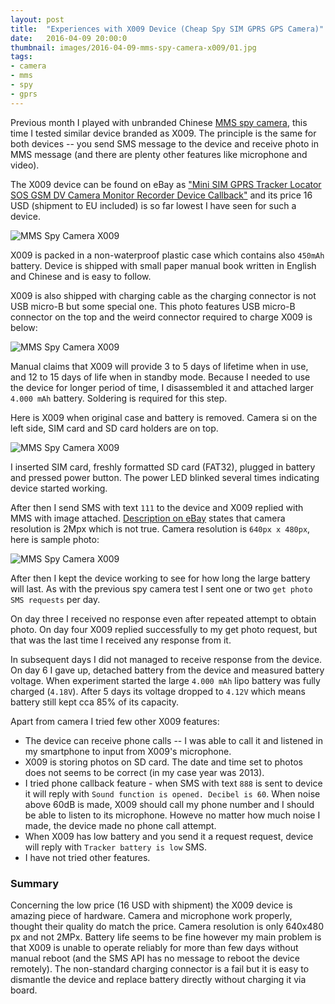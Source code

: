 ```yaml
---
layout: post
title:  "Experiences with X009 Device (Cheap Spy SIM GPRS GPS Camera)"
date:   2016-04-09 20:00:0
thumbnail: images/2016-04-09-mms-spy-camera-x009/01.jpg
tags:
- camera
- mms
- spy
- gprs
---
```


Previous month I played with unbranded Chinese [MMS spy camera](https://petervojtek.github.io/diy/2016/03/10/mms-spy-camera.html), this time I tested similar device branded as X009. The principle is the same for both devices -- you send SMS message to the device and receive photo in MMS message (and there are plenty other features like microphone and video).

The X009 device can be found on eBay as ["Mini SIM GPRS Tracker Locator SOS GSM DV Camera Monitor Recorder Device Callback"](http://www.ebay.com/itm/321967172495) and its price 16 USD (shipment to EU included) is so far lowest I have seen for such a device.

![MMS Spy Camera X009]({{site.baseurl}}/images/2016-04-09-mms-spy-camera-x009/01.jpg "MMS Spy Camera X009")

X009 is packed in a non-waterproof plastic case which contains also `450mAh` battery. Device is shipped with small paper manual book written in English and Chinese and is easy to follow.

X009 is also shipped with charging cable as the charging connector is not USB micro-B but some special one. This photo features USB micro-B connector on the top and the weird connector required to charge X009 is below:

![MMS Spy Camera X009]({{site.baseurl}}/images/2016-04-09-mms-spy-camera-x009/04.jpg "MMS Spy Camera X009")

Manual claims that X009 will provide 3 to 5 days of lifetime when in use, and 12 to 15 days of life when in standby mode. Because I needed to use the device for longer period of time, I disassembled it and attached larger `4.000 mAh` battery. Soldering is required for this step.

Here is X009 when original case and battery is removed. Camera si on the left side, SIM card and SD card holders are on top.

![MMS Spy Camera X009]({{site.baseurl}}/images/2016-04-09-mms-spy-camera-x009/03.jpg "MMS Spy Camera X009")

I inserted SIM card, freshly formatted SD card (FAT32), plugged in battery and pressed power button. The power LED blinked several times indicating device started working.

After then I send SMS with text `111` to the device and X009 replied with MMS with image attached. [Description on eBay](http://www.ebay.com/itm/321967172495) states that camera resolution is 2Mpx which is not true. Camera resolution is `640px x 480px`, here is sample photo:

![MMS Spy Camera X009]({{site.baseurl}}/images/2016-04-09-mms-spy-camera-x009/05.jpg "MMS Spy Camera X009")

After then I kept the device working to see for how long the large battery will last. As with the previous spy camera test I sent one or two `get photo SMS requests` per day.

On day three I received no response even after repeated attempt to obtain photo.
On day four X009 replied successfully to my get photo request, but that was the last time I received any response from it.

In subsequent days I did not managed to receive response from the device. On day 6 I gave up, detached battery from the device and measured battery voltage. When experiment started the large `4.000 mAh` lipo battery was fully charged (`4.18V`). After 5 days its voltage dropped to `4.12V` which means battery still kept cca 85% of its capacity.

Apart from camera I tried few other X009 features:

* The device can receive phone calls -- I was able to call it and listened in my smartphone to input from X009's microphone.
* X009 is storing photos on SD card. The date and time set to photos does not seems to be correct (in my case year was 2013).
* I tried phone callback feature - when SMS with text `888` is sent to device it will reply with `Sound function is opened. Decibel is 60`. When noise above 60dB is made, X009 should call my phone number and I should be able to listen to its microphone.
Howeve no matter how much noise I made, the device made no phone call attempt.
* When X009 has low battery and you send it a request request, device will reply with `Tracker battery is low` SMS.
* I have not tried other features.

### Summary

Concerning the low price (16 USD with shipment) the X009 device is amazing piece of hardware. Camera and microphone work properly, thought their quality do match the price. Camera resolution is only 640x480 px and not 2MPx. Battery life seems to be fine however my main problem is that X009 is unable to operate reliably for more than few days without manual reboot (and the SMS API has no message to reboot the device remotely).
The non-standard charging connector is a fail but it is easy to dismantle the device and replace battery directly without charging it via board.
